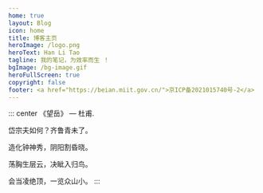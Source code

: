 ```yaml
---
home: true
layout: Blog
icon: home
title: 博客主页
heroImage: /logo.png
heroText: Han Li Tao
tagline: 我的笔记，为效率而生 ！
bgImage: /bg-image.gif
heroFullScreen: true
copyright: false
footer: <a href="https://beian.miit.gov.cn/">京ICP备2021015740号-2</a> | MIT Licensed | Copyright © 2022 hanlitao
---
```


::: center
《望岳》 — 杜甫. 

岱宗夫如何？齐鲁青未了。

造化钟神秀，阴阳割昏晓。 

荡胸生层云，决眦入归鸟。 

会当凌绝顶，一览众山小。
:::